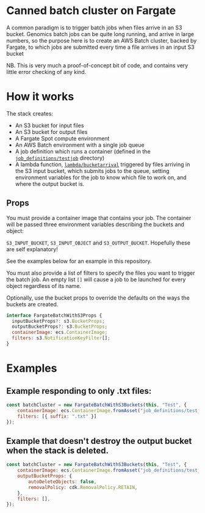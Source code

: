 # Canned batch cluster on Fargate

A common paradigm is to trigger batch jobs when files arrive in an S3 bucket.
Genomics batch jobs can be quite long running, and arrive in large numbers,
so the purpose here is to create an AWS Batch cluster, backed by Fargate,
to which jobs are submitted every time a file arrives in an input S3 bucket

NB.  This is very much a proof-of-concept bit of code, and contains very little error checking of any kind.

# How it works

The stack creates:
* An S3 bucket for input files
* An S3 bucket for output files
* A Fargate Spot compute environment
* An AWS Batch environment with a single job queue
* A job definition which runs a container (defined in the [`job_definitions/testjob`](job_definitions/testjob) directory)
* A lambda function, [`lambda/bucketarrival`](lambda/bucketarrival/bucketarrival.js) triggered by files arriving in the S3 input bucket, which submits jobs to the queue, setting environment variables for the job to know which file to work on, and where the output bucket is.

## Props

You must provide a container image that contains your job.  The container
will be passed three environment variables describing the buckets and object:

`S3_INPUT_BUCKET`, `S3_INPUT_OBJECT` and `S3_OUTPUT_BUCKET`.  Hopefully these
are self explanatory!

See the examples below for an example in this repository.

You must also provide a list of filters to specify the files you want to trigger the batch job.   An empty list `[]` will cause a job to be launched for every
object regardless of its name.

Optionally, use the bucket props to override the defaults on the ways the buckets are created.

```javascript
interface FargateBatchWithS3Props {
  inputBucketProps?: s3.BucketProps;
  outputBucketProps?: s3.BucketProps;
  containerImage: ecs.ContainerImage;
  filters: s3.NotificationKeyFilter[];
}
```
# Examples
## Example responding to only .txt files:

```javascript
const batchCluster = new FargateBatchWithS3Buckets(this, "Test", {
    containerImage: ecs.ContainerImage.fromAsset("job_definitions/testjob"),
    filters: [{ suffix: ".txt" }]
});
```

## Example that doesn't destroy the output bucket when the stack is deleted.
    
```javascript
const batchCluster = new FargateBatchWithS3Buckets(this, "Test", {
    containerImage: ecs.ContainerImage.fromAsset("job_definitions/testjob"),
    outputBucketProps: {
        autoDeleteObjects: false,
        removalPolicy: cdk.RemovalPolicy.RETAIN,
    },
    filters: [],
});
```
